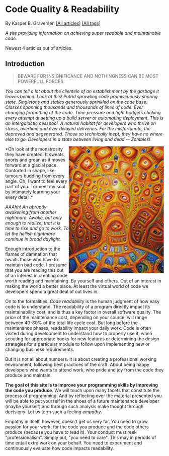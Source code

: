 ﻿# Code Quality & Readability
By Kasper B. Graversen
[[All articles]](AllArticles.html)  [[All tags]](AllTags.html)   
<AllTags />

*A site providing information on achieving super readable and maintainable code.*


Newest 4 articles out of <ArticleCount/> articles.

<Top4LatestArticles/>
  
## Introduction

> BEWARE FOR INSIGNIFICANCE AND NOTHINGNESS CAN BE MOST POWERFULL FORCES.

*You can tell a lot about the clientele of an establishment by the garbage it leaves behind. Look at this! Putrid sprawling code promiscuously sharing state. Singletons and statics generously sprinkled on the code base. Classes spanning thousands and thousands of lines of code. Ever changing formatting of the code. Time pressure and tight budgets choking every attempt at setting up a build server or automating deployment. This is an intergalactic cesspool. A natural habitat for developers who thrive on stress, overtime and ever delayed deliveries. For the misfortunate, the depraved and degenerated. Those so technically inept, they have no where else to go. Developers in a state between living and dead -- Zombies!*

<img src="img/v1.std3.ru_50_d1_1436465041-50d172534a9c22422ceeb9bbfdf21041.jpeg" width="60%" alt="Logo from https://v1.std3.ru/50/d1/1436465041-50d172534a9c22422ceeb9bbfdf21041.jpeg" align="right">
*Oh look at the monstrosity they have created. It sweats, snorts and groan as it moves forward at a glacial pace. Contorted in shape, like tumours budding from every angle. Oh, I want to feel every part of you. Torment my soul by intimately learning your every detail.*

*AAAhh! An abruptly awakening from another nightmare. Awake, but only enough to realize, that it is time to rise and go to work. To let the hellish nightmare continue in broad daylight.*

Enough introduction to the flames of damnation that awaits those who have to maintain bad code. I presume that you are reading this out of an interest in creating code worth reading and maintaining. By yourself and others. Out of an interest in making the world a better place. At least the virtual world of code we developers spend a great deal of out lives in.

On to the formalities. *Code readability* is the human judgment of how easy code is to understand. The readability of a
program directly impact its maintainability cost, and is thus a key factor in overall software quality. The price of the maintenance cost, depending on your source, will range between 40-80% of the total life cycle cost. But long before the maintenance phases, readability impact your daily work. Code is often visited during development to understand how to properly use it, when scouting for appropriate hooks for new features or determining the design strategies for a particular module to follow upon implementing new or changing business requirements.

But it is not all about numbers. It is about creating a professional working environment, following best practices of the craft. About being happy developers who wants to attend work, who pride and joy from the code they produce and maintain.

**The goal of this site is to improve your programming skills by improving the code you produce**. We will touch upon many facets that constitute the process of programming. And by reflecting over the material presented you will be able to put yourself in the shoes of a future maintenance developer (maybe yourself) and through such analysis make thought through decisions. Let us term such a feeling *empathy*.

Empathy in itself, however, doesn't get us very far. You need to grow passion for your work, for the code you produce and the code others produce (because you have to read it). Your conduct must reek "professionalism". Simply put, "you need to care". This may in periods of time entail extra work on your behalf. You need to experiment and continuously evaluate how code impacts readability.


<AllTags />
<br>
<br>
<br>
<CommentText>
</CommentText>
